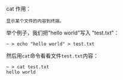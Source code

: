 cat 作用：
```
显示某个文件的内容到终端。
```

举个例子，我们把"hello world"写入 "test.txt"：
```
~ > echo "hello world" > test.txt           
```

然后用`cat`命令看看文件`test.txt`内容：
```                                                                                        
~ > cat test.txt                                                                                                                   
hello world

```
